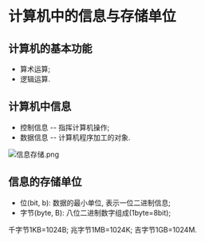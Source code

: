 # 计算机中的信息与存储单位

## 计算机的基本功能

+ 算术运算;
+ 逻辑运算.

## 计算机中信息

+ 控制信息 -- 指挥计算机操作;
+ 数据信息 -- 计算机程序加工的对象.

![信息存储.png](http://sc0.ykt.io/ue_i/20191116/1195526480034140160.png)

## 信息的存储单位

+ 位(bit, b): 数据的最小单位, 表示一位二进制信息;
+ 字节(byte, B): 八位二进制数字组成(1byte=8bit);

千字节1KB=1024B;
兆字节1MB=1024K;
吉字节1GB=1024M.
